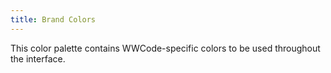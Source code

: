 ```yaml
---
title: Brand Colors
---
```


This color palette contains WWCode-specific colors to be used throughout the interface.
